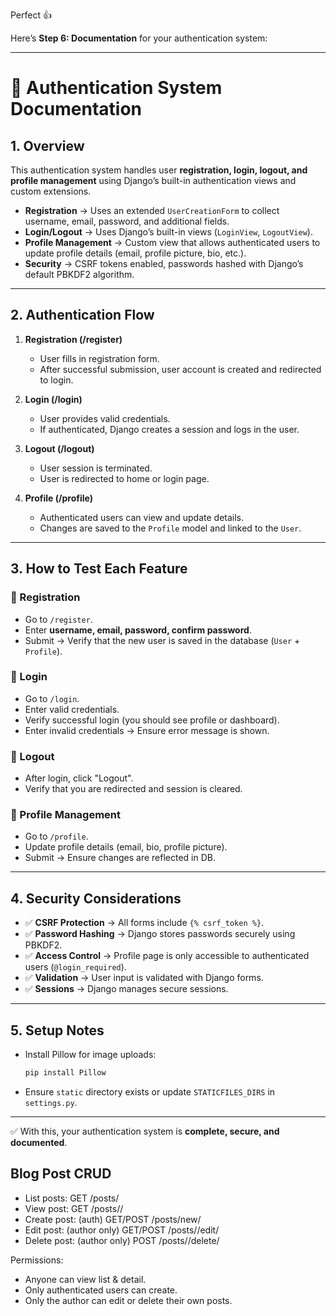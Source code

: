 Perfect 👍

Here’s **Step 6: Documentation** for your authentication system:

---

# 📖 Authentication System Documentation

## 1. **Overview**

This authentication system handles user **registration, login, logout, and profile management** using Django’s built-in authentication views and custom extensions.

* **Registration** → Uses an extended `UserCreationForm` to collect username, email, password, and additional fields.
* **Login/Logout** → Uses Django’s built-in views (`LoginView`, `LogoutView`).
* **Profile Management** → Custom view that allows authenticated users to update profile details (email, profile picture, bio, etc.).
* **Security** → CSRF tokens enabled, passwords hashed with Django’s default PBKDF2 algorithm.

---

## 2. **Authentication Flow**

1. **Registration (/register)**

   * User fills in registration form.
   * After successful submission, user account is created and redirected to login.

2. **Login (/login)**

   * User provides valid credentials.
   * If authenticated, Django creates a session and logs in the user.

3. **Logout (/logout)**

   * User session is terminated.
   * User is redirected to home or login page.

4. **Profile (/profile)**

   * Authenticated users can view and update details.
   * Changes are saved to the `Profile` model and linked to the `User`.

---

## 3. **How to Test Each Feature**

### 🔹 Registration

* Go to `/register`.
* Enter **username, email, password, confirm password**.
* Submit → Verify that the new user is saved in the database (`User` + `Profile`).

### 🔹 Login

* Go to `/login`.
* Enter valid credentials.
* Verify successful login (you should see profile or dashboard).
* Enter invalid credentials → Ensure error message is shown.

### 🔹 Logout

* After login, click "Logout".
* Verify that you are redirected and session is cleared.

### 🔹 Profile Management

* Go to `/profile`.
* Update profile details (email, bio, profile picture).
* Submit → Ensure changes are reflected in DB.

---

## 4. **Security Considerations**

* ✅ **CSRF Protection** → All forms include `{% csrf_token %}`.
* ✅ **Password Hashing** → Django stores passwords securely using PBKDF2.
* ✅ **Access Control** → Profile page is only accessible to authenticated users (`@login_required`).
* ✅ **Validation** → User input is validated with Django forms.
* ✅ **Sessions** → Django manages secure sessions.

---

## 5. **Setup Notes**

* Install Pillow for image uploads:

  ```bash
  pip install Pillow
  ```
* Ensure `static` directory exists or update `STATICFILES_DIRS` in `settings.py`.

---

✅ With this, your authentication system is **complete, secure, and documented**.

## Blog Post CRUD

- List posts: GET /posts/
- View post:  GET /posts/<pk>/
- Create post: (auth) GET/POST /posts/new/
- Edit post:   (author only) GET/POST /posts/<pk>/edit/
- Delete post: (author only) POST /posts/<pk>/delete/

Permissions:
- Anyone can view list & detail.
- Only authenticated users can create.
- Only the author can edit or delete their own posts.



